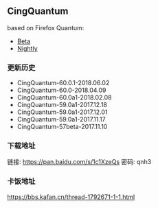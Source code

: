 ## CingQuantum

based on Firefox Quantum: 
- [Beta](https://www.mozilla.org/en-US/firefox/beta/all/)
- [Nightly](https://www.mozilla.org/en-US/firefox/nightly/all/)

### 更新历史
 - CingQuantum-60.0.1-2018.06.02
 - CingQuantum-60.0-2018.04.09
 - CingQuantum-60.0a1-2018.02.08
 - CingQuantum-59.0a1-2017.12.18
 - CingQuantum-59.0a1-2017.12.01
 - CingQuantum-59.0a1-2017.11.17
 - CingQuantum-57beta-2017.11.10
 
### 下载地址
链接: https://pan.baidu.com/s/1c1XzeQs 密码: qnh3

### 卡饭地址
https://bbs.kafan.cn/thread-1792671-1-1.html